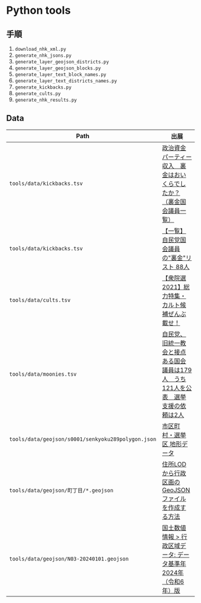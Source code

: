 # Python tools

## 手順

1. `download_nhk_xml.py`
2. `generate_nhk_jsons.py`
3. `generate_layer_geojson_districts.py`
3. `generate_layer_geojson_blocks.py`
4. `generate_layer_text_block_names.py`
4. `generate_layer_text_districts_names.py`
5. `generate_kickbacks.py`
5. `generate_cults.py`
5. `generate_nhk_results.py`

## Data

| Path | 出展 |
|-|-|
| `tools/data/kickbacks.tsv` | [政治資金パーティー収入　裏金はおいくらでしたか？（裏金国会議員一覧）](https://clearing-house.org/?p=6069) |
| `tools/data/kickbacks.tsv` | [【一覧】自民党国会議員の"裏金"リスト 88人](https://news.ntv.co.jp/pages/uragane) |
| `tools/data/cults.tsv` | [【衆院選2021】総力特集・カルト候補ぜんぶ載せ！](http://dailycult.blogspot.com/2021/10/2021.html) |
| `tools/data/moonies.tsv` | [自民党、旧統一教会と接点ある国会議員は179人　うち121人を公表　選挙支援の依頼は2人](https://www.tokyo-np.co.jp/article/200852) |
| `tools/data/geojson/s0001/senkyoku289polygon.json` | [市区町村・選挙区 地形データ](https://github.com/smartnews-smri/japan-topography) |
| `tools/data/geojson/町丁目/*.geojson` | [住所LODから行政区画のGeoJSONファイルを作成する方法](https://qiita.com/uedayou/items/806ed80a45ec9855c554) |
| `tools/data/geojson/N03-20240101.geojson` | [国土数値情報 > 行政区域データ: データ基準年 2024年（令和6年）版](https://nlftp.mlit.go.jp/ksj/gml/datalist/KsjTmplt-N03-2024.html) |
